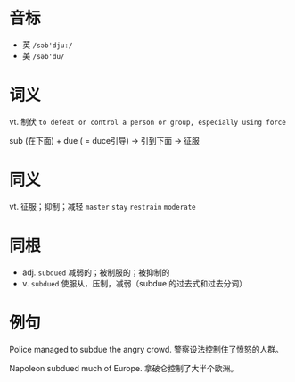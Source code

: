 # 音标

- 英 `/səb'djuː/`
- 美 `/səb'du/`

# 词义

vt. 制伏
`to defeat or control a person or group, especially using force`



sub (在下面) + due ( = duce引导) → 引到下面 → 征服

# 同义

vt. 征服；抑制；减轻
`master` `stay` `restrain` `moderate`

# 同根

- adj. `subdued` 减弱的；被制服的；被抑制的
- v. `subdued` 使服从，压制，减弱（subdue 的过去式和过去分词）

# 例句

Police managed to subdue the angry crowd.
警察设法控制住了愤怒的人群。

Napoleon subdued much of Europe.
拿破仑控制了大半个欧洲。


